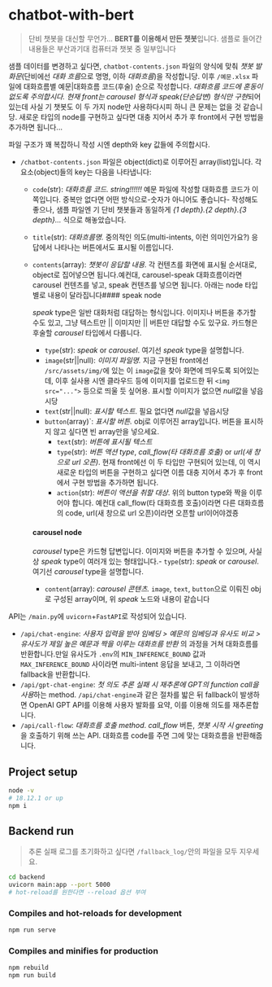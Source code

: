 # chatbot-with-bert

> 단비 챗봇을 대신할 무언가... **BERT를 이용해서 만든 챗봇**입니다.
> 샘플로 들어간 내용들은 부산과기대 컴퓨터과 챗봇 중 일부입니다

샘플 데이터를 변경하고 싶다면, `chatbot-contents.json` 파일의 양식에 맞춰 _챗봇 발화문_(단비에선 *대화 흐름*으로 명명, 이하 _대화흐름_)을 작성합니당.
이후 `/예문.xlsx` 파일에 대화흐름별 예문|대화흐름 코드(후술) 순으로 작성합니다. _대화흐름 코드에 혼동이 없도록 주의합시다._
*현재 front는 carousel 형식과 speak(단순답변) 형식만 구현*되어 있는데 사실 기 챗봇도 이 두 가지 node만 사용하다시피 하니 큰 문제는 없을 것 같습니당. 새로운 타입의 node를 구현하고 싶다면 대충 지어서 추가 후 front에서 구현 방법을 추가하면 됩니다...

파일 구조가 꽤 복잡하니 작성 시엔 depth와 key 값들에 주의합시다.

- `/chatbot-contents.json` 파일은 object(dict)로 이루어진 array(list)입니다. 각 요소(object)들의 key는 다음을 나타냅니다:
  - `code`(str): _대화흐름 코드. string!!!!!!_ 예문 파일에 작성할 대화흐름 코드가 이쪽입니다.   중복만 없다면 어떤 방식으로-숫자가 아니어도 좋습니다- 작성해도 좋으나, 샘플 파일엔 기 단비 챗봇들과 동일하게 _{1 depth}.{2 depth}.{3 depth}..._ 식으로 해놓았습니다.
  - `title`(str): _대화흐름명._ 중의적인 의도(multi-intents, 이런 의미인가요?) 응답에서 나타나는 버튼에서도 표시될 이름입니다.
  - `contents`(array): _챗봇이 응답할 내용._ 각 컨텐츠를 화면에 표시될 순서대로, object로 집어넣으면 됩니다.예컨대, carousel-speak 대화흐름이라면 carousel 컨텐츠를 넣고, speak 컨텐츠를 넣으면 됩니다. 아래는 node 타입별로 내용이 달라집니다#### speak node

    _speak_ type은 일반 대화처럼 대답하는 형식입니다. 이미지나 버튼을 추가할 수도 있고, 그냥 텍스트만 || 이미지만 || 버튼만 대답할 수도 있구요. 카드형은 후술할 _carousel_ 타입에서 다룹니다.

    - `type`(str): _speak_ or _carousel_. 여기선 _speak_ type을 설명합니다.
    - `image`(str||null): _이미지 파일명._ 지금 구현된 front에선 `/src/assets/img/`에 있는 이 `image`값을 찾아 화면에 띄우도록 되어있는데, 이후 실사용 시엔 클라우드 등에 이미지를 업로드한 뒤 `<img src="...">` 등으로 띄울 듯 싶어용. 표시할 이미지가 없으면 *null*값을 넣읍시당
    - `text`(str||null): _표시할 텍스트_. 필요 없다면 *null*값을 넣읍시당
    - `button`(array)`: _표시할 버튼._ obj로 이루어진 array입니다. 버튼을 표시하지 않고 싶다면 빈 array만을 넣으세요.
      - `text`(str): _버튼에 표시될 텍스트_
      - `type`(str): _버튼 액션 type_, *call_flow(타 대화흐름 호출)* or _url(새 창으로 url 오픈)_. 현재 front에선 이 두 타입만 구현되어 있는데, 이 역시 새로운 타입의 버튼을 구현하고 싶다면 이름 대충 지어서 추가 후 front에서 구현 방법을 추가하면 됩니다.
      - `action`(str): _버튼이 액션을 취할 대상_. 위의 button type와 짝을 이루어야 합니다. 예컨대 call_flow(타 대화흐름 호출)이라면 다른 대화흐름의 code, url(새 창으로 url 오픈)이라면 오픈할 url이어야겠죵

    #### carousel node

    _carousel_ type은 카드형 답변입니다. 이미지와 버튼을 추가할 수 있으며, 사실상 _speak_ type이 여러개 있는 형태입니다.- `type`(str): _speak_ or _carousel_. 여기선 _carousel_ type을 설명합니다.


    - `content`(array): _carousel 콘텐츠._ `image`, `text`, `button`으로 이뤄진 obj로 구성된 array이며, 위 _speak_ 노드와 내용이 같습니다

API는 `/main.py`에 `uvicorn`+`FastAPI`로 작성되어 있습니다.

- `/api/chat-engine`: _사용자 입력을 받아 임베딩 > 예문의 임베딩과 유사도 비교 > 유사도가 제일 높은 예문과 짝을 이루는 대화흐름 반환_ 의 과정을 거쳐 대화흐름를 반환합니다.만일 유사도가 `.env`의 `MIN_INFERENCE_BOUND` 값과 `MAX_INFERENCE_BOUND` 사이라면 multi-intent 응답을 보내고, 그 이하라면 fallback을 반환합니다.
- `/api/gpt-chat-engine`: *첫 의도 추론 실패 시 재추론에 GPT의 function call을 사용*하는 method. `/api/chat-engine`과 같은 절차를 밟은 뒤 fallback이 발생하면 OpenAI GPT API를 이용해 사용자 발화를 요약, 이를 이용해 의도를 재추론합니다.
- `/api/call-flow`: *대화흐름 호출 method*. *call_flow* 버튼, *챗봇 시작 시 greeting*을 호출하기 위해 쓰는 API. 대화흐름 code를 주면 그에 맞는 대화흐름을 반환해줍니다.

## Project setup

```bash
node -v
# 18.12.1 or up
npm i
```

## Backend run

> 추론 실패 로그를 초기화하고 싶다면 `/fallback_log/`안의 파일을 모두 지우세요.

```bash
cd backend
uvicorn main:app --port 5000
# hot-reload를 원한다면 --reload 옵션 부여
```

### Compiles and hot-reloads for development

```bash
npm run serve
```

### Compiles and minifies for production

```bash
npm rebuild
npm run build
```
